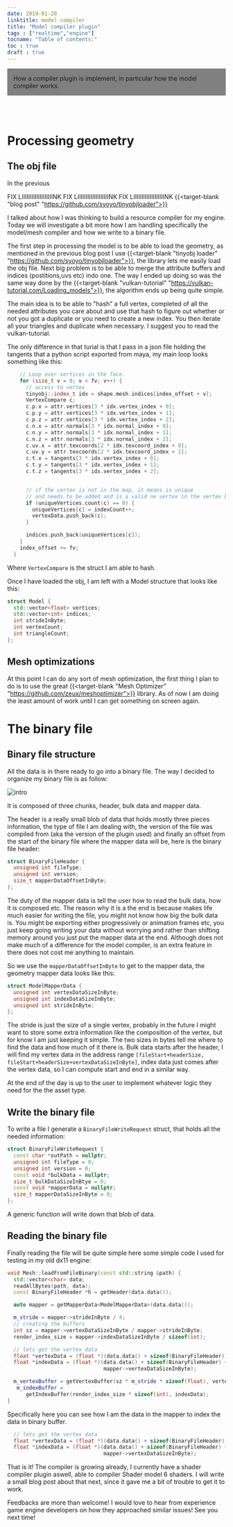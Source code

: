 ```yaml
---
date: 2019-01-20
linktitle: model compiler 
title: "Model compiler plugin"
tags : ["realtime","engine"]
tocname: "Table of contents:"
toc : true
draft : true
---
```


<p style="background:gray;padding: 1em;">
How a compiler plugin is implement, in particular how the model
compiler works.
</p>

<br><br>

# Processing geometry 

## The obj file
In the previous  

FIX LIIIIIIIIIIIIIIIIIIINK
FIX LIIIIIIIIIIIIIIIIIIINK
FIX LIIIIIIIIIIIIIIIIIIINK
{{<target-blank "blog post" "https://github.com/syoyo/tinyobjloader">}} 

I talked about how I was thinking to build a resource compiler for my engine. Today we will 
investigate a bit more how I am handling specifically the model/mesh compiler and how we write to
a binary file.

The first step in processing the model is to be able to load the geometry, as mentioned in the previous 
blog post I use 
{{<target-blank "tinyobj loader" "https://github.com/syoyo/tinyobjloader">}},
the library lets me easily load the obj file. Next big problem is to be able to merge the
attribute buffers and indices (postitions,uvs etc) indo one. The way I ended up doing so was the same
way done by the 
{{<target-blank "vulkan-tutorial" "https://vulkan-tutorial.com/Loading_models">}}, the algorithm ends up
being quite simple. 

The main idea is to be able to "hash" a full vertex, completed of all the needed attributes
you care about and use that hash to figure out whether or not you got a duplicate or you need to create a new
index. You then iterate all your triangles and duplicate when necessary. I suggest you to read the vulkan-tutorial.

The only difference in that turial is that I pass in a json file holding the tangents that a python script
exported from maya, my main loop looks something like this:

```c++
    // Loop over vertices in the face.
    for (size_t v = 0; v < fv; v++) {
      // access to vertex
      tinyobj::index_t idx = shape.mesh.indices[index_offset + v];
      VertexCompare c;
      c.p.x = attr.vertices[3 * idx.vertex_index + 0];
      c.p.y = attr.vertices[3 * idx.vertex_index + 1];
      c.p.z = attr.vertices[3 * idx.vertex_index + 2];
      c.n.x = attr.normals[3 * idx.normal_index + 0];
      c.n.y = attr.normals[3 * idx.normal_index + 1];
      c.n.z = attr.normals[3 * idx.normal_index + 2];
      c.uv.x = attr.texcoords[2 * idx.texcoord_index + 0];
      c.uv.y = attr.texcoords[2 * idx.texcoord_index + 1];
      c.t.x = tangents[3 * idx.vertex_index + 0];
      c.t.y = tangents[3 * idx.vertex_index + 1];
      c.t.z = tangents[3 * idx.vertex_index + 2];


      // if the vertex is not in the map, it means is unique
      // and needs to be added and is a valid ne vertex in the vertex buffer
      if (uniqueVertices.count(c) == 0) {
        uniqueVertices[c] = indexCount++;
        vertexData.push_back(c);
      }

      indices.push_back(uniqueVertices[c]);
    }
    index_offset += fv;
  }
```
Where ```VertexCompare``` is the struct I am able to hash.

Once I have loaded the obj, I am left with a Model structure that looks like this:
```c++
struct Model {
  std::vector<float> vertices;
  std::vector<int> indices;
  int strideInByte;
  int vertexCount;
  int triangleCount;
};
```
## Mesh optimizations

At this point I can do any sort of mesh optimization, the first thing I plan to do is to use the great 
{{<target-blank "Mesh Optimizer" "https://github.com/zeux/meshoptimizer">}} library. As of now I am doing
the least amount of work until I can get something on screen again.


# The binary file

## Binary file structure

All the data is in there ready to go into a binary file. The way I decided to organize my binary file is as follow:

![intro](../images/12_model_compiler/binaryFile.jpg)

It is composed of three chunks, header, bulk data and mapper data.

The header is a really small blob of data that holds mostly three pieces information, the type of file I am dealing
with, the version of the file was compiled from (aka the version of the plugin used) and finally an offset 
from the start of the binary file where the mapper data will be, here is the binary file header:

```c++
struct BinaryFileHeader {
  unsigned int fileType;
  unsigned int version;
  size_t mapperDataOffsetInByte;
};
```
The duty of the mapper data is tell the user how to read the bulk data, how it is composed etc. The reason 
why it is a the end is because makes life much easier for writing the file, you might not know how big the bulk
data is. You might be exporting either progressively or animation frames etc, you just keep going writing your 
data without worrying and rather than shifting memory around you just put the mapper data at the end.
Although does not make much of a difference for the model compiler, is an extra feature in there does not cost 
me anything to maintain. 

So we use the ```mapperDataOffsetInByte``` to get to the mapper data, the geometry mapper data looks like this:

```c++
struct ModelMapperData {
  unsigned int vertexDataSizeInByte;
  unsigned int indexDataSizeInByte;
  unsigned int strideInByte;
};
```
The stride is just the size of a single vertex, probably in the future I might want to store some extra information
like the composition of the vertex, but for know I am just keeping it simple. The two sizes in bytes tell me where
to find the data and how much of it there is. Bulk data starts after the header, I will find my vertex data in the
address range ```[fileStart+headerSize, fileStart+headerSize+vertexDataSizeInByte]```, index data just comes
after the vertex data, so I can compute start and end in a similar way.

At the end of the day is up to the user to implement whatever logic they need for the the asset type.


## Write the binary file

To write a file I generate a ```BinaryFileWriteRequest``` struct, that holds all the needed information:

```c++
struct BinaryFileWriteRequest {
  const char *outPath = nullptr;
  unsigned int fileType = 0;
  unsigned int version = 0;
  const void *bulkData = nullptr;
  size_t bulkDataSizeInBtye = 0;
  const void *mapperData = nullptr;
  size_t mapperDataSizeInByte = 0;
};
```
A generic function will write down that blob of data.


## Reading the binary file

Finally reading the file will be quite simple here some simple code I used for testing in my old dx11 engine:


```c++
void Mesh::loadFromFileBinary(const std::string &path) {
  std::vector<char> data;
  readAllBytes(path, data);
  const BinaryFileHeader *h = getHeader(data.data());

  auto mapper = getMapperData<ModelMapperData>(data.data());

  m_stride = mapper->strideInByte / 4;
  // creating the buffers
  int sz = mapper->vertexDataSizeInByte / mapper->strideInByte;
  render_index_size = mapper->indexDataSizeInByte / sizeof(int);

  // lets get the vertex data
  float *vertexData = (float *)(data.data() + sizeof(BinaryFileHeader));
  float *indexData = (float *)(data.data() + sizeof(BinaryFileHeader) +
                               mapper->vertexDataSizeInByte);

  m_vertexBuffer = getVertexBuffer(sz * m_stride * sizeof(float), vertexData);
   m_indexBuffer =
      getIndexBuffer(render_index_size * sizeof(int), indexData);
}
```

Specifically here you can see how I am the data in the mapper to index the data in binary buffer. 

```c++
  // lets get the vertex data
  float *vertexData = (float *)(data.data() + sizeof(BinaryFileHeader));
  float *indexData = (float *)(data.data() + sizeof(BinaryFileHeader) +
                               mapper->vertexDataSizeInByte);
```

That is it! The compiler is growing already, I currently have a shader compiler plugin aswell, able 
to compiler Shader model 6 shaders. I will write a small blog post about that next, since it gave me a bit
of trouble to get it to work.

Feedbacks are more than welcome! I would love to hear from experience game engine developers on how they 
approached similar issues!
See you next time!

